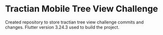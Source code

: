 # Tractian Mobile Tree View Challenge

Created repository to store tractian tree view challenge commits and changes. 
Flutter version 3.24.3 used to build the project.
